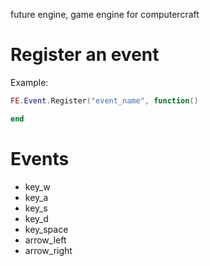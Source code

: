 future engine, game engine for computercraft

# Register an event

Example:

```lua
FE.Event.Register("event_name", function()

end
```

# Events

 - key_w
 - key_a
 - key_s
 - key_d
 - key_space
 - arrow_left
 - arrow_right
